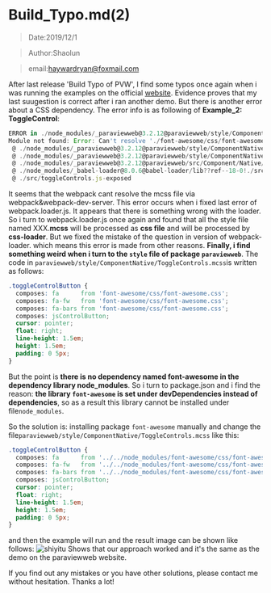 Build_Typo.md(2)
===
>Date:2019/12/1

>Author:Shaolun

>email:haywardryan@foxmail.com

After last release 'Build Typo of PVW', I find some typos once again when i was running the examples on the official [website](https://kitware.github.io/paraviewweb/examples/). Evidence proves that my last suugestion is correct after i ran another demo. But there is another error about a CSS dependency. The error info is as following of **Example_2: ToggleControl**: 
```js
ERROR in ./node_modules/_paraviewweb@3.2.12@paraviewweb/style/ComponentNative/ToggleControl.mcss (./node_modules/_css-loader@3.2.0@css-loader/dist/cjs.js??ref--10-1!./node_modules/_postcss-loader@3.0.0@postcss-loader/src??ref--10-2!./node_modules/_paraviewweb@3.2.12@paraviewweb/style/ComponentNative/ToggleControl.mcss)
Module not found: Error: Can't resolve './font-awesome/css/font-awesome.css' in 'E:\pvw4\node_modules\_paraviewweb@3.2.12@paraviewweb\style\ComponentNative'
 @ ./node_modules/_paraviewweb@3.2.12@paraviewweb/style/ComponentNative/ToggleControl.mcss (./node_modules/_css-loader@3.2.0@css-loader/dist/cjs.js??ref--10-1!./node_modules/_postcss-loader@3.0.0@postcss-loader/src??ref--10-2!./node_modules/_paraviewweb@3.2.12@paraviewweb/style/ComponentNative/ToggleControl.mcss) 3:10-119 11:69-178 11:200-309 11:334-443
 @ ./node_modules/_paraviewweb@3.2.12@paraviewweb/style/ComponentNative/ToggleControl.mcss
 @ ./node_modules/_paraviewweb@3.2.12@paraviewweb/src/Component/Native/ToggleControl/index.js
 @ ./node_modules/_babel-loader@8.0.6@babel-loader/lib??ref--18-0!./src/toggleControls.js
 @ ./src/toggleControls.js-exposed
```
It seems that the webpack cant resolve the mcss file via webpack&webpack-dev-server. This error occurs when i fixed last error of webpack.loader.js. It appears that there is something wrong with the loader. So i turn to webpack.loader.js once again and found that all the style file named XXX.**mcss** will be processed as **css file** and will be processed by **css-loader**. But we fixed the mistake of the question in version of webpack-loader. which means this error is made from other reasons. **Finally, i find something weird when i turn to the `style` file of package `paraviewweb`**. The code in `paraviewweb/style/ComponentNative/ToggleControls.mcss`is written as follows:
```css
.toggleControlButton {
  composes: fa      from 'font-awesome/css/font-awesome.css';
  composes: fa-fw   from 'font-awesome/css/font-awesome.css';
  composes: fa-bars from 'font-awesome/css/font-awesome.css';
  composes: jsControlButton;
  cursor: pointer;
  float: right;
  line-height: 1.5em;
  height: 1.5em;
  padding: 0 5px;
}
```
But the point is **there is no dependency named font-awesome in the dependency library node_modules**. So i turn to package.json and i find the reason:
**the library `font-awesome` is set under devDependencies instead of dependencies**, so as a result this library cannot be installed under file`node_modules`.

So the solution is: installing package `font-awesome` manually and change the file`paraviewweb/style/ComponentNative/ToggleControls.mcss` like this:
```css
.toggleControlButton {
  composes: fa      from '../../node_modules/font-awesome/css/font-awesome.css';
  composes: fa-fw   from '../../node_modules/font-awesome/css/font-awesome.css';
  composes: fa-bars from '../../node_modules/font-awesome/css/font-awesome.css';
  composes: jsControlButton;
  cursor: pointer;
  float: right;
  line-height: 1.5em;
  height: 1.5em;
  padding: 0 5px;
}
```
and then the example will run and the result image can be shown like follows:
![shiyitu](./192101.png)
Shows that our approach worked and it's the same as the demo on the paraviewweb website.

If you find out any mistakes or you have other solutions, please contact me without hesitation. Thanks a lot!